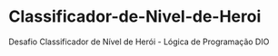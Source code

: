 # Classificador-de-Nivel-de-Heroi
Desafio Classificador de Nível de Herói - Lógica de Programação DIO
